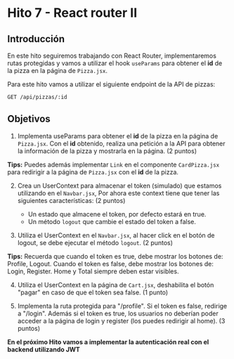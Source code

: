 # Hito 7 - React router II

## Introducción

En este hito seguiremos trabajando con React Router, implementaremos rutas protegidas y vamos a utilizar el hook `useParams` para obtener el **id** de la pizza en la página de `Pizza.jsx`.

Para este hito vamos a utilizar el siguiente endpoint de la API de pizzas:

```sh
GET /api/pizzas/:id
```

## Objetivos

1. Implementa useParams para obtener el **id** de la pizza en la página de `Pizza.jsx`. Con el **id** obtenido, realiza una petición a la API para obtener la información de la pizza y mostrarla en la página. (2 puntos)

**Tips:** Puedes además implementar `Link` en el componente `CardPizza.jsx` para redirigir a la página de `Pizza.jsx` con el **id** de la pizza.

2. Crea un UserContext para almacenar el token (simulado) que estamos utilizando en el `Navbar.jsx`, Por ahora este context tiene que tener las siguientes características: (2 puntos)

   - Un estado que almacene el token, por defecto estará en true.
   - Un método `logout` que cambie el estado del token a false.

3. Utiliza el UserContext en el `Navbar.jsx`, al hacer click en el botón de logout, se debe ejecutar el método `logout`. (2 puntos)

**Tips:** Recuerda que cuando el token es true, debe mostrar los botones de: Profile, Logout. Cuando el token es false, debe mostrar los botones de: Login, Register. Home y Total siempre deben estar visibles.

4. Utiliza el UserContext en la página de `Cart.jsx`, deshabilita el botón "pagar" en caso de que el token sea false. (1 punto)

5. Implementa la ruta protegida para "/profile". Si el token es false, redirige a "/login". Además si el token es true, los usuarios no deberían poder acceder a la página de login y register (los puedes redirigir al home). (3 puntos)

**En el próximo Hito vamos a implementar la autenticación real con el backend utilizando JWT**
